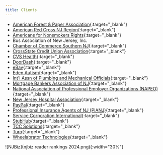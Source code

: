 ```yaml
---
title: Clients
---
```


- [American Forest & Paper Association](http://www.afandpa.org/){:target="_blank"}
- [American Red Cross NJ Region](http://www.redcross.org/local/new-jersey.html/){:target="_blank"}
- [Americans for Nonsmokers Rights](http://www.no-smoke.org/){:target="_blank"}
- Bus Association of New Jersey, Inc.
- [Chamber of Commerce Southern NJ](http://www.chambersnj.com/){:target="_blank"}
- [CrossState Credit Union Association](https://www.crossstate.org/){:target="_blank"}
- [CVS Health](http://www.cvshealth.com/){:target="_blank"}
- [DoorDash](https://about.doordash.com/en-us){:target="_blank"}
- [eBay](http://www.ebay.com/){:target="_blank"}
- [Eden Autism](http://www.edenautism.org/){:target="_blank"}
- [Int\'l Assn of Plumbing and Mechanical Officials](http://www.iapmo.org/){:target="_blank"}
- [Mortgage Bankers Association of NJ](https://www.mbanj.com/){:target="_blank"}
- [National Association of Professional Employer Organizations (NAPEO)](http://www.napeo.org/){:target="_blank"}
- [New Jersey Hospital Association](http://www.njha.com/){:target="_blank"}
- [PayPal](https://www.paypal.com/){:target="_blank"}
- [Professional Insurance Agents of NJ (PIANJ)](https://www.pia.org/NJ/){:target="_blank"}
- [Service Corporation International](http://www.sci-corp.com/){:target="_blank"}
- [StubHub](http://www.stubhub.com/){:target="_blank"}
- [TCC Solutions](https://tccsolutions.com/){:target="_blank"}
- [Turo](http://www.turo.com/){:target="_blank"}
- [Wheelabrator Technologies](http://www.wtienergy.com/){:target="_blank"}

![NJBiz](njbiz reader rankings 2024.png){:width="30%"}
